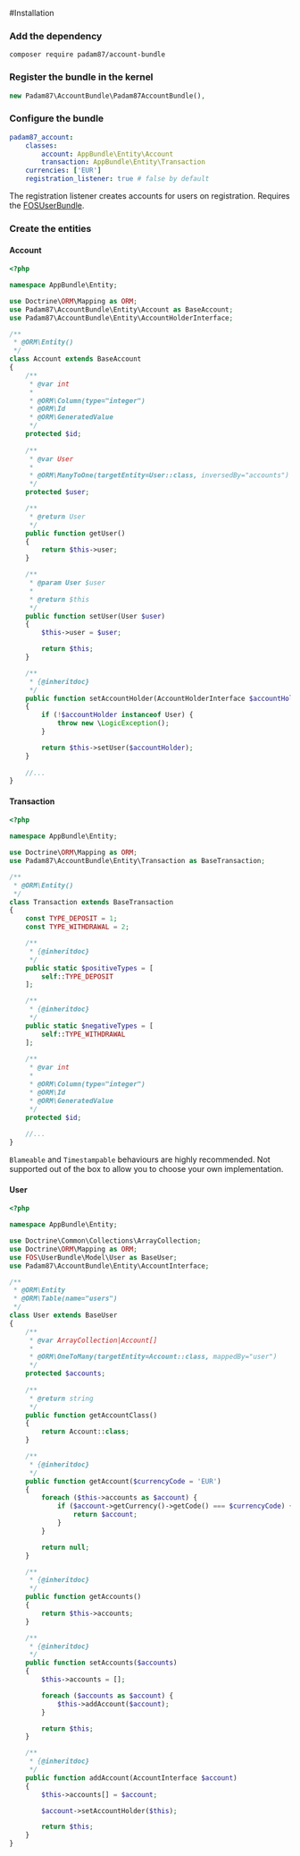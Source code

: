 #Installation

### Add the dependency
```composer require padam87/account-bundle```

### Register the bundle in the kernel
```php
new Padam87\AccountBundle\Padam87AccountBundle(),
```

### Configure the bundle
```yaml
padam87_account:
    classes:
        account: AppBundle\Entity\Account
        transaction: AppBundle\Entity\Transaction
    currencies: ['EUR']
    registration_listener: true # false by default
```
The registration listener creates accounts for users on registration. Requires the [FOSUserBundle](https://github.com/FriendsOfSymfony/FOSUserBundle).

### Create the entities
#### Account
```php
<?php

namespace AppBundle\Entity;

use Doctrine\ORM\Mapping as ORM;
use Padam87\AccountBundle\Entity\Account as BaseAccount;
use Padam87\AccountBundle\Entity\AccountHolderInterface;

/**
 * @ORM\Entity()
 */
class Account extends BaseAccount
{
    /**
     * @var int
     *
     * @ORM\Column(type="integer")
     * @ORM\Id
     * @ORM\GeneratedValue
     */
    protected $id;
    
    /**
     * @var User
     *
     * @ORM\ManyToOne(targetEntity=User::class, inversedBy="accounts")
     */
    protected $user;

    /**
     * @return User
     */
    public function getUser()
    {
        return $this->user;
    }

    /**
     * @param User $user
     *
     * @return $this
     */
    public function setUser(User $user)
    {
        $this->user = $user;

        return $this;
    }

    /**
     * {@inheritdoc}
     */
    public function setAccountHolder(AccountHolderInterface $accountHolder)
    {
        if (!$accountHolder instanceof User) {
            throw new \LogicException();
        }

        return $this->setUser($accountHolder);
    }
    
    //...
}
```

#### Transaction
```php
<?php

namespace AppBundle\Entity;

use Doctrine\ORM\Mapping as ORM;
use Padam87\AccountBundle\Entity\Transaction as BaseTransaction;

/**
 * @ORM\Entity()
 */
class Transaction extends BaseTransaction
{
    const TYPE_DEPOSIT = 1;
    const TYPE_WITHDRAWAL = 2;

    /**
     * {@inheritdoc}
     */
    public static $positiveTypes = [
        self::TYPE_DEPOSIT
    ];

    /**
     * {@inheritdoc}
     */
    public static $negativeTypes = [
        self::TYPE_WITHDRAWAL
    ];
    
    /**
     * @var int
     *
     * @ORM\Column(type="integer")
     * @ORM\Id
     * @ORM\GeneratedValue
     */
    protected $id;
    
    //...
}
```
`Blameable` and `Timestampable` behaviours are highly recommended.
Not supported out of the box to allow you to choose your own implementation.

#### User
```php
<?php

namespace AppBundle\Entity;

use Doctrine\Common\Collections\ArrayCollection;
use Doctrine\ORM\Mapping as ORM;
use FOS\UserBundle\Model\User as BaseUser;
use Padam87\AccountBundle\Entity\AccountInterface;

/**
 * @ORM\Entity
 * @ORM\Table(name="users")
 */
class User extends BaseUser
{
    /**
     * @var ArrayCollection|Account[]
     *
     * @ORM\OneToMany(targetEntity=Account::class, mappedBy="user")
     */
    protected $accounts;
    
    /**
     * @return string
     */
    public function getAccountClass()
    {
        return Account::class;
    }

    /**
     * {@inheritdoc}
     */
    public function getAccount($currencyCode = 'EUR')
    {
        foreach ($this->accounts as $account) {
            if ($account->getCurrency()->getCode() === $currencyCode) {
                return $account;
            }
        }

        return null;
    }

    /**
     * {@inheritdoc}
     */
    public function getAccounts()
    {
        return $this->accounts;
    }

    /**
     * {@inheritdoc}
     */
    public function setAccounts($accounts)
    {
        $this->accounts = [];

        foreach ($accounts as $account) {
            $this->addAccount($account);
        }

        return $this;
    }

    /**
     * {@inheritdoc}
     */
    public function addAccount(AccountInterface $account)
    {
        $this->accounts[] = $account;

        $account->setAccountHolder($this);

        return $this;
    }
}
```

